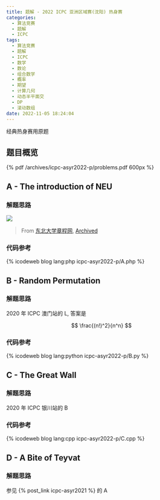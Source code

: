```yaml
---
title: 题解 - 2022 ICPC 亚洲区域赛(沈阳) 热身赛
categories:
  - 算法竞赛
  - 题解
  - ICPC
tags:
  - 算法竞赛
  - 题解
  - ICPC
  - 数学
  - 数论
  - 组合数学
  - 概率
  - 期望
  - 计算几何
  - 动态半平面交
  - DP
  - 滚动数组
date: 2022-11-05 18:24:04
---
```


经典热身赛用原题

<!-- more -->

## 题目概览

{% pdf /archives/icpc-asyr2022-p/problems.pdf 600px %}

## A - The introduction of NEU

### 解题思路

![](A.webp)

> From [东北大学章程网](https://www.neu.edu.cn/constitution/), [Archived](https://web.archive.org/web/20220814200414/https://www.neu.edu.cn/constitution/)

### 代码参考

{% icodeweb blog lang:php icpc-asyr2022-p/A.php %}

## B - Random Permutation

### 解题思路

2020 年 ICPC 澳门站的 L, 答案是

$$
\frac{(n!)^2}{n^n}
$$

### 代码参考

{% icodeweb blog lang:python icpc-asyr2022-p/B.py %}

## C - The Great Wall

### 解题思路

2020 年 ICPC 银川站的 B

### 代码参考

{% icodeweb blog lang:cpp icpc-asyr2022-p/C.cpp %}

## D - A Bite of Teyvat

### 解题思路

参见 {% post_link icpc-asyr2021 %} 的 A
